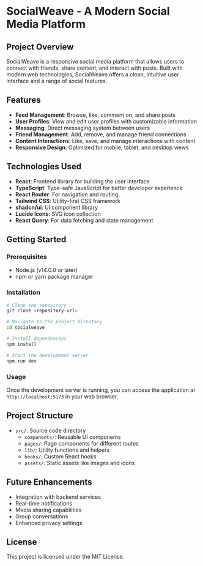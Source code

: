 
# SocialWeave - A Modern Social Media Platform

## Project Overview

SocialWeave is a responsive social media platform that allows users to connect with friends, share content, and interact with posts. Built with modern web technologies, SocialWeave offers a clean, intuitive user interface and a range of social features.

## Features

- **Feed Management**: Browse, like, comment on, and share posts
- **User Profiles**: View and edit user profiles with customizable information
- **Messaging**: Direct messaging system between users
- **Friend Management**: Add, remove, and manage friend connections
- **Content Interactions**: Like, save, and manage interactions with content
- **Responsive Design**: Optimized for mobile, tablet, and desktop views

## Technologies Used

- **React**: Frontend library for building the user interface
- **TypeScript**: Type-safe JavaScript for better developer experience
- **React Router**: For navigation and routing
- **Tailwind CSS**: Utility-first CSS framework
- **shadcn/ui**: UI component library
- **Lucide Icons**: SVG icon collection
- **React Query**: For data fetching and state management

## Getting Started

### Prerequisites

- Node.js (v14.0.0 or later)
- npm or yarn package manager

### Installation

```bash
# Clone the repository
git clone <repository-url>

# Navigate to the project directory
cd socialweave

# Install dependencies
npm install

# Start the development server
npm run dev
```

### Usage

Once the development server is running, you can access the application at `http://localhost:5173` in your web browser.

## Project Structure

- `src/`: Source code directory
  - `components/`: Reusable UI components
  - `pages/`: Page components for different routes
  - `lib/`: Utility functions and helpers
  - `hooks/`: Custom React hooks
  - `assets/`: Static assets like images and icons

## Future Enhancements

- Integration with backend services
- Real-time notifications
- Media sharing capabilities
- Group conversations
- Enhanced privacy settings

## License

This project is licensed under the MIT License.

